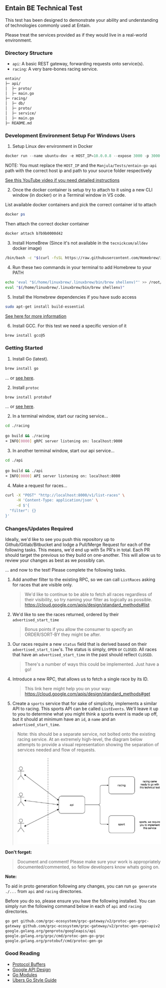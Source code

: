 ## Entain BE Technical Test

This test has been designed to demonstrate your ability and understanding of technologies commonly used at Entain. 

Please treat the services provided as if they would live in a real-world environment.

### Directory Structure

- `api`: A basic REST gateway, forwarding requests onto service(s).
- `racing`: A very bare-bones racing service.

```
entain/
├─ api/
│  ├─ proto/
│  ├─ main.go
├─ racing/
│  ├─ db/
│  ├─ proto/
│  ├─ service/
│  ├─ main.go
├─ README.md
```

### Development Environment Setup For Windows Users

1. Setup Linux dev environment in Docker

```powershell
docker run --name ubuntu-dev -e HOST_IP=10.0.0.8 --expose 3000 -p 3000:3000 -p 9000:9000 -p 8000:8000 -v //E/Manjula/Tests/entain-go-api:/src -t -i tecnickcom/alldev /bin/bash
```

NOTE: You must replace the `HOST_IP` and the `Manjula/Tests/entain-go-api` path with the correct host ip and path to your source folder respectively

[See this YouTube video if you need detailed instructions](https://www.youtube.com/watch?v=CGCn0b4FOfs)

2. Once the docker container is setup try to attach to it using a new CLI window (in docker) or in a Terminal window in VS code.

List available docker containers and pick the correct container id to attach

```powershell
docker ps
```

Then attach the correct docker container 

```powershell
docker attach b7b9b0000d42
```

3. Install HomeBrew (Since it's not available in the `tecnickcom/alldev` docker image)

```bash
/bin/bash -c "$(curl -fsSL https://raw.githubusercontent.com/Homebrew/install/master/install.sh)"
```

4. Run these two commands in your terminal to add Homebrew to your PATH

```bash
echo 'eval "$(/home/linuxbrew/.linuxbrew/bin/brew shellenv)"' >> /root/.profile
eval "$(/home/linuxbrew/.linuxbrew/bin/brew shellenv)"
```
	
5. Install the Homebrew dependencies if you have sudo access

```bash
sudo apt-get install build-essential
```

[See here for more information](https://docs.brew.sh/linux)
	
6. Install GCC. For this test we need a specific version of it

```bash
brew install gcc@5
```

### Getting Started

1. Install Go (latest).

```bash
brew install go
```

... or [see here](https://golang.org/doc/install).

2. Install `protoc`

```
brew install protobuf
```

... or [see here](https://grpc.io/docs/protoc-installation/).

2. In a terminal window, start our racing service...

```bash
cd ./racing

go build && ./racing
➜ INFO[0000] gRPC server listening on: localhost:9000
```

3. In another terminal window, start our api service...

```bash
cd ./api

go build && ./api
➜ INFO[0000] API server listening on: localhost:8000
```

4. Make a request for races... 

```bash
curl -X "POST" "http://localhost:8000/v1/list-races" \
     -H 'Content-Type: application/json' \
     -d $'{
  "filter": {}
}'
```

### Changes/Updates Required

Ideally, we'd like to see you push this repository up to Github/Gitlab/Bitbucket and lodge a Pull/Merge Request for each of the following tasks. This means, we'd end up with 5x PR's in total. Each PR should target the previous so they build on one-another. This will allow us to review your changes as best as we possibly can.

... and now to the test! Please complete the following tasks.

1. Add another filter to the existing RPC, so we can call `ListRaces` asking for races that are visible only.
   > We'd like to continue to be able to fetch all races regardless of their visibility, so try naming your filter as logically as possible. https://cloud.google.com/apis/design/standard_methods#list
2. We'd like to see the races returned, ordered by their `advertised_start_time`
   > Bonus points if you allow the consumer to specify an ORDER/SORT-BY they might be after. 
3. Our races require a new `status` field that is derived based on their `advertised_start_time`'s. The status is simply, `OPEN` or `CLOSED`. All races that have an `advertised_start_time` in the past should reflect `CLOSED`. 
   > There's a number of ways this could be implemented. Just have a go!
4. Introduce a new RPC, that allows us to fetch a single race by its ID.
   > This link here might help you on your way: https://cloud.google.com/apis/design/standard_methods#get
5. Create a `sports` service that for sake of simplicity, implements a similar API to racing. This sports API can be called `ListEvents`. We'll leave it up to you to determine what you might think a sports event is made up off, but it should at minimum have an `id`, a `name` and an `advertised_start_time`.

> Note: this should be a separate service, not bolted onto the existing racing service. At an extremely high-level, the diagram below attempts to provide a visual representation showing the separation of services needed and flow of requests.
> 
> ![](example.png)


**Don't forget:**

> Document and comment! Please make sure your work is appropriately documented/commented, so fellow developers know whats going on.

**Note:**

To aid in proto generation following any changes, you can run `go generate ./...` from `api` and `racing` directories.

Before you do so, please ensure you have the following installed. You can simply run the following command below in each of `api` and `racing` directories.

```
go get github.com/grpc-ecosystem/grpc-gateway/v2/protoc-gen-grpc-gateway github.com/grpc-ecosystem/grpc-gateway/v2/protoc-gen-openapiv2 google.golang.org/genproto/googleapis/api google.golang.org/grpc/cmd/protoc-gen-go-grpc google.golang.org/protobuf/cmd/protoc-gen-go
```

### Good Reading

- [Protocol Buffers](https://developers.google.com/protocol-buffers)
- [Google API Design](https://cloud.google.com/apis/design)
- [Go Modules](https://golang.org/ref/mod)
- [Ubers Go Style Guide](https://github.com/uber-go/guide/blob/2910ce2e11d0e0cba2cece2c60ae45e3a984ffe5/style.md)
